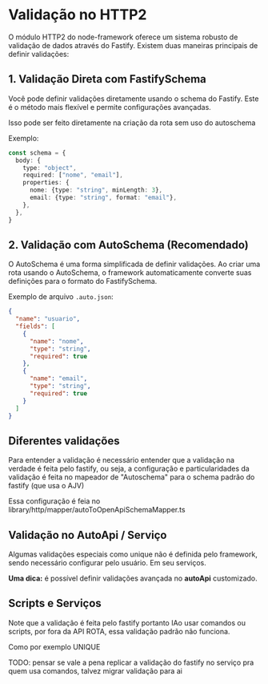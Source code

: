 # Validação no HTTP2

O módulo HTTP2 do node-framework oferece um sistema robusto de validação de dados através do Fastify. Existem duas
maneiras principais de definir validações:

## 1. Validação Direta com FastifySchema

Você pode definir validações diretamente usando o schema do Fastify. Este é o método mais flexível e permite
configurações avançadas.

Isso pode ser feito diretamente na criação da rota sem uso do autoschema

Exemplo:

```typescript
const schema = {
  body: {
    type: "object",
    required: ["nome", "email"],
    properties: {
      nome: {type: "string", minLength: 3},
      email: {type: "string", format: "email"},
    },
  },
}
```

## 2. Validação com AutoSchema (Recomendado)

O AutoSchema é uma forma simplificada de definir validações. Ao criar uma rota usando o AutoSchema, o framework
automaticamente converte suas definições para o formato do FastifySchema.

Exemplo de arquivo `.auto.json`:

```json
{
  "name": "usuario",
  "fields": [
    {
      "name": "nome",
      "type": "string",
      "required": true
    },
    {
      "name": "email",
      "type": "string",
      "required": true
    }
  ]
}
```

## Diferentes validações

Para entender a validação é necessário entender que a validação na verdade é feita pelo fastify, ou seja, a configuração
e particularidades da validação é feita no mapeador de "Autoschema" para o schema padrão do fastify (que usa o AJV)

Essa configuração é feia no library/http/mapper/autoToOpenApiSchemaMapper.ts

## Validação no AutoApi / Serviço

Algumas validações especiais como unique não é definida pelo framework, sendo necessário configurar pelo usuário. Em seu
serviços.

**Uma dica:** é possível definir validações avançada no **autoApi** customizado.

## Scripts e Serviços

Note que a validação é feita pelo fastify portanto IAo usar comandos ou scripts, por fora da API ROTA, essa validação
padrão não funciona.

Como por exemplo UNIQUE

TODO: pensar se vale a pena replicar a validação do fastify no serviço pra quem usa comandos, talvez migrar validação
para ai
